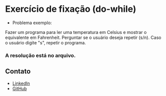 # Exercício de fixação (do-while)

- Problema exemplo:

Fazer um programa para ler uma temperatura em Celsius e mostrar o equivalente em
Fahrenheit. Perguntar se o usuário deseja repetir (s/n). Caso o usuário digite "s", repetir o
programa.

### A resolução está no arquivo.

## Contato
* [LinkedIn](www.linkedin.com/in/eduardo-pedrosap)
* [GitHub](https://github.com/Eduardoppereira)
